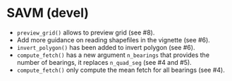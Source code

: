 # SAVM (devel)

* `preview_grid()` allows to preview grid (see #8).
* Add more guidance on reading shapefiles in the vignette (see #6). 
* `invert_polygon()` has been added to invert polygon (see #6).
* `compute_fetch()` has a new argument `n_bearings` that provides the number of bearings, it replaces `n_quad_seg` (see #4 and #5). 
* `compute_fetch()` only compute the mean fetch for all bearings (see #4).